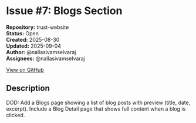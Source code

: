 # Issue #7: Blogs Section

**Repository:** trust-website  
**Status:** Open  
**Created:** 2025-08-30  
**Updated:** 2025-09-04  
**Author:** @nallasivamselvaraj  
**Assignees:** @nallasivamselvaraj  

[View on GitHub](https://github.com/Simtestlab/trust-website/issues/7)

## Description

DOD: Add a Blogs page showing a list of blog posts with preview (title, date, excerpt). Include a Blog Detail page that shows full content when a blog is clicked.